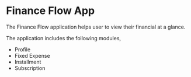 # Finance Flow App
The Finance Flow application helps user to view their financial at a glance.

The application includes the following modules,
- Profile
- Fixed Expense
- Installment
- Subscription